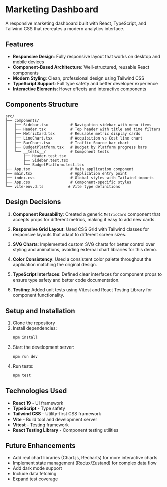 # Marketing Dashboard

A responsive marketing dashboard built with React, TypeScript, and Tailwind CSS that recreates a modern analytics interface.

## Features

- **Responsive Design**: Fully responsive layout that works on desktop and mobile devices
- **Component-Based Architecture**: Well-structured, reusable React components
- **Modern Styling**: Clean, professional design using Tailwind CSS
- **TypeScript Support**: Full type safety and better developer experience
- **Interactive Elements**: Hover effects and interactive components

## Components Structure

```
src/
├── components/
│   ├── Sidebar.tsx          # Navigation sidebar with menu items
│   ├── Header.tsx           # Top header with title and time filters
│   ├── MetricCard.tsx       # Reusable metric display cards
│   ├── LineChart.tsx        # Acquisition vs Cost line chart
│   ├── BarChart.tsx         # Traffic Source bar chart
│   ├── BudgetPlatform.tsx   # Budget by Platform progress bars
│   └── __tests__/           # Component tests
│       ├── Header.test.tsx
│       ├── Sidebar.test.tsx
│       └── BudgetPlatform.test.tsx
├── App.tsx                  # Main application component
├── main.tsx                 # Application entry point
├── index.css                # Global styles with Tailwind imports
├── App.css                  # Component-specific styles
└── vite-env.d.ts           # Vite type definitions
```

## Design Decisions

1. **Component Reusability**: Created a generic `MetricCard` component that accepts props for different metrics, making it easy to add new cards.

2. **Responsive Grid Layout**: Used CSS Grid with Tailwind classes for responsive layouts that adapt to different screen sizes.

3. **SVG Charts**: Implemented custom SVG charts for better control over styling and animations, avoiding external chart libraries for this demo.

4. **Color Consistency**: Used a consistent color palette throughout the application matching the original design.

5. **TypeScript Interfaces**: Defined clear interfaces for component props to ensure type safety and better code documentation.

6. **Testing**: Added unit tests using Vitest and React Testing Library for component functionality.

## Setup and Installation

1. Clone the repository
2. Install dependencies:
   ```bash
   npm install
   ```
3. Start the development server:
   ```bash
   npm run dev
   ```
4. Run tests:
   ```bash
   npm test
   ```

## Technologies Used

- **React 19** - UI framework
- **TypeScript** - Type safety
- **Tailwind CSS** - Utility-first CSS framework
- **Vite** - Build tool and development server
- **Vitest** - Testing framework
- **React Testing Library** - Component testing utilities

## Future Enhancements

- Add real chart libraries (Chart.js, Recharts) for more interactive charts
- Implement state management (Redux/Zustand) for complex data flow
- Add dark mode support
- Include data fetching
- Expand test coverage


